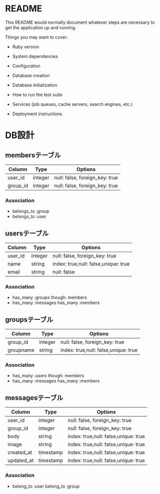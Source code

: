 # README

This README would normally document whatever steps are necessary to get the
application up and running.

Things you may want to cover:

* Ruby version

* System dependencies

* Configuration

* Database creation

* Database initialization

* How to run the test suite

* Services (job queues, cache servers, search engines, etc.)

* Deployment instructions

# DB設計

## membersテーブル
|Column|Type|Options|
|------|----|-------|
|user_id|integer|null: false, foreign_key: true|
|group_id|integer|null: false, foreign_key: true|

### Association
- belongs_to :group
- belongs_to :user


## usersテーブル
|Column|Type|Options|
|------|----|-------|
|user_id|integer|null: false, foreign_key: true|
|name|string|index: true,null: false,unique: true|
|email|string|null: false|

### Association
- has_many :groups though: members
- has_many :messages
  has_many :members


## groupsテーブル
|Column|Type|Options|
|------|----|-------|
|group_id|integer|null: false, foreign_key: true|
|groupname|string|index: true,null: false,unique: true|

### Association
- has_many :users though: members
- has_many :messages
  has_many :members


## messagesテーブル
|Column|Type|Options|
|------|----|-------|
|user_id|integer|null: false, foreign_key: true|
|group_id|integer|null: false, foreign_key: true|
|body|string|index: true,null: false,unique: true|
|image|string|index: true,null: false,unique: true|
|created_at|timestamp|index: true,null: false,unique: true|
|updated_at|timestamp|index: true,null: false,unique: true|

### Association
- belong_to :user
  belong_to :group

